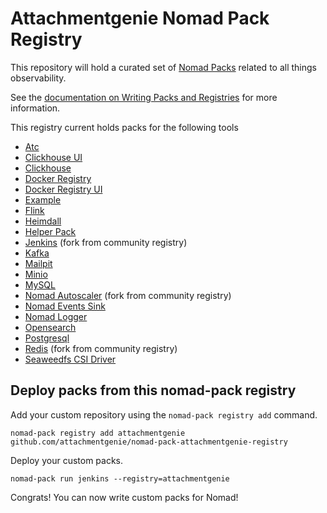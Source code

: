 # Attachmentgenie Nomad Pack Registry

This repository will hold a curated set of [Nomad Packs](https://github.com/hashicorp/nomad-pack) related to all things observability.

See the [documentation on Writing Packs and Registries](https://github.com/hashicorp/nomad-pack/blob/main/docs/writing-packs.md) for more information.

This registry current holds packs for the following tools

* [Atc](./packs/atc/README.md)
* [Clickhouse UI](./packs/clickhouse-ui/README.md)
* [Clickhouse](./packs/clickhouse/README.md)
* [Docker Registry](./packs/docker-registry/README.md)
* [Docker Registry UI](./packs/docker-registry-ui/README.md)
* [Example](./packs/example/README.md)
* [Flink](./packs/flink/README.md)
* [Heimdall](./packs/heimdall/README.md)
* [Helper Pack](./packs/attachmentgenie_pack_helpers/README.md)
* [Jenkins](./packs/jenkins/README.md)  (fork from community registry)
* [Kafka](./packs/kafka/README.md)
* [Mailpit](./packs/mailpit/README.md)
* [Minio](./packs/minio/README.md)
* [MySQL](./packs/mysql/README.md)
* [Nomad Autoscaler](./packs/nomad_autoscaler/README.md)  (fork from community registry)
* [Nomad Events Sink](./packs/nomad_events_sink/README.md)
* [Nomad Logger](./packs/nomad_logger/README.md)
* [Opensearch](./packs/opensearch/README.md)
* [Postgresql](./packs/pgsql/README.md)
* [Redis](./packs/redis/README.md)  (fork from community registry)
* [Seaweedfs CSI Driver](./packs/seaweedfs_csi/README.md)

## Deploy packs from this nomad-pack registry

Add your custom repository using the `nomad-pack registry add` command.

```
nomad-pack registry add attachmentgenie github.com/attachmentgenie/nomad-pack-attachmentgenie-registry
```

Deploy your custom packs.

```
nomad-pack run jenkins --registry=attachmentgenie
```

Congrats! You can now write custom packs for Nomad!
